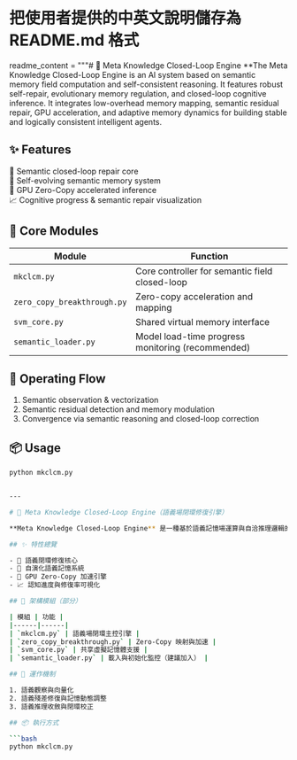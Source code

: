 # 把使用者提供的中英文說明儲存為 README.md 格式

readme_content = """# 🧠 Meta Knowledge Closed-Loop Engine
**The Meta Knowledge Closed-Loop Engine is an AI system based on semantic memory field computation and self-consistent reasoning. It features robust self-repair, evolutionary memory regulation, and closed-loop cognitive inference. It integrates low-overhead memory mapping, semantic residual repair, GPU acceleration, and adaptive memory dynamics for building stable and logically consistent intelligent agents.

## ✨ Features
🔁 Semantic closed-loop repair core  
🧬 Self-evolving semantic memory system  
🚀 GPU Zero-Copy accelerated inference  
📈 Cognitive progress & semantic repair visualization

## 🔧 Core Modules

| Module                    | Function                                      |
|---------------------------|-----------------------------------------------|
| `mkclcm.py`              | Core controller for semantic field closed-loop |
| `zero_copy_breakthrough.py` | Zero-copy acceleration and mapping          |
| `svm_core.py`            | Shared virtual memory interface                |
| `semantic_loader.py`     | Model load-time progress monitoring (recommended) |

## 🧠 Operating Flow

1. Semantic observation & vectorization  
2. Semantic residual detection and memory modulation  
3. Convergence via semantic reasoning and closed-loop correction

## 📦 Usage

```bash
python mkclcm.py


---

# 🧠 Meta Knowledge Closed-Loop Engine（語義場閉環修復引擎）

**Meta Knowledge Closed-Loop Engine** 是一種基於語義記憶場運算與自洽推理邏輯的 AI 引擎，具備強大的自我修復、自我演化與閉環推理能力。它整合了低開銷記憶映射、語義殘差修復、GPU 加速與進化式記憶管理，用於構建高穩定性、高一致性的語義智能系統。

## ✨ 特性總覽

- 🔁 語義閉環修復核心
- 🧬 自演化語義記憶系統
- 🚀 GPU Zero-Copy 加速引擎
- 📈 認知進度與修復率可視化

## 🔧 架構模組（部分）

| 模組 | 功能 |
|------|------|
| `mkclcm.py` | 語義場閉環主控引擎 |
| `zero_copy_breakthrough.py` | Zero-Copy 映射與加速 |
| `svm_core.py` | 共享虛擬記憶體支援 |
| `semantic_loader.py` | 載入與初始化監控（建議加入） |

## 🧠 運作機制

1. 語義觀察與向量化
2. 語義殘差修復與記憶動態調整
3. 語義推理收斂與閉環校正

## 📦 執行方式

```bash
python mkclcm.py

